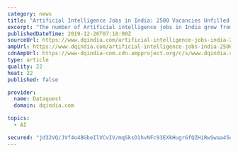 ```yaml
---
category: news
title: "Artificial Intelligence Jobs in India: 2500 Vacancies Unfilled, Basic Salary Package is Rs 10.8 Lakhs"
excerpt: "The number of Artificial intelligence jobs in India grew from 40000 last year to 72000 in 2019, and a third of AI jobs are being created by startups A study on the Indian Artificial intelligence industry by Great Learning indicates that the number of ..."
publishedDateTime: 2019-12-26T07:18:00Z
sourceUrl: https://www.dqindia.com/artificial-intelligence-jobs-india-2500-vacancies-unfilled-basic-salary-package-rs-10-8-lakhs/
ampUrl: https://www.dqindia.com/artificial-intelligence-jobs-india-2500-vacancies-unfilled-basic-salary-package-rs-10-8-lakhs/amp/
cdnAmpUrl: https://www-dqindia-com.cdn.ampproject.org/c/s/www.dqindia.com/artificial-intelligence-jobs-india-2500-vacancies-unfilled-basic-salary-package-rs-10-8-lakhs/amp/
type: article
quality: 22
heat: 22
published: false

provider:
  name: Dataquest
  domain: dqindia.com

topics:
  - AI

secured: "jd32VQ/JVf4o4BGbeIlVCvIV/mqSksD1hvNFc93EXkHugrGfQZHiRwSwaa45eF7BKmboc58v7chT9l1kKuLZkW0gBrXMFHNlRRniKdi5l4S3uR76Ubir/33Hv/UddcBPrQ9xKrKibIj0LtwQmZbSmn61iMOjaMz0zMA407z++1UkTCRh16ibiN6JBLMsWtJafXMtlVmBvO5HQ/162b0smmTFICX+SlLbFlDaBwhAPnsidTFHvn+didqRh7mYBAJwYd1mwcDpiJP5nUFRTdQ4+tN5ft8eZEL4u5tV4tSemMM=;U+fVrYY3iUfdOiNuZfgsjw=="
---
```


